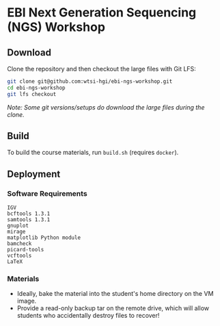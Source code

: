 # EBI Next Generation Sequencing (NGS) Workshop

## Download
Clone the repository and then checkout the large files with Git LFS:
```bash
git clone git@github.com:wtsi-hgi/ebi-ngs-workshop.git
cd ebi-ngs-workshop
git lfs checkout
```
*Note: Some git versions/setups do download the large files during the clone.*


## Build
To build the course materials, run `build.sh` (requires `docker`).


## Deployment
### Software Requirements
```
IGV
bcftools 1.3.1
samtools 1.3.1
gnuplot
mirage
matplotlib Python module
bamcheck
picard-tools
vcftools
LaTeX
```

### Materials
- Ideally, bake the material into the student's home directory on the VM image.
- Provide a read-only backup tar on the remote drive, which will allow students who accidentally destroy files to recover!
